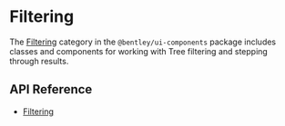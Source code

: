 # Filtering

The [Filtering]($ui-components:Filtering) category in the `@bentley/ui-components` package includes
classes and components for working with Tree filtering and stepping through results.

## API Reference

* [Filtering]($ui-components:Filtering)
